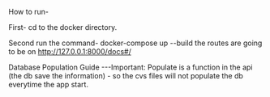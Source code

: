 How to run-

First- cd to the docker directory. 

Second run the command- docker-compose up --build
the routes are going to be on http://127.0.0.1:8000/docs#/

Database Population Guide
---Important: Populate is a function in the api (the db save the information) - 
so the cvs files will not populate the db everytime the app start.  